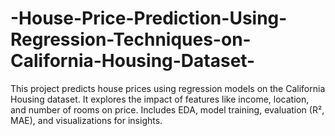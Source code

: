 # -House-Price-Prediction-Using-Regression-Techniques-on-California-Housing-Dataset-
This project predicts house prices using regression models on the California Housing dataset. It explores the impact of features like income, location, and number of rooms on price. Includes EDA, model training, evaluation (R², MAE), and visualizations for insights.

